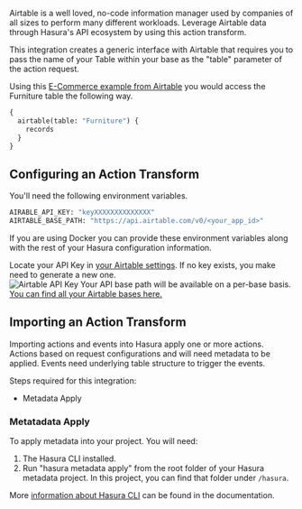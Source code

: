 Airtable is a well loved, no-code information manager used by companies of all sizes to perform many different workloads. Leverage Airtable data through Hasura's API ecosystem by using this action transform.

This integration creates a generic interface with Airtable that requires you to pass the name of your Table within your base as the "table" parameter of the action request.

Using this [E-Commerce example from Airtable](https://www.airtable.com/templates/featured/expZvMLT9L6c4yeBX/product-catalog) you would access the Furniture table the following way.

```graphql
{
  airtable(table: "Furniture") {
    records
  }
}
```

## Configuring an Action Transform

You'll need the following environment variables.

```bash
AIRABLE_API_KEY: "keyXXXXXXXXXXXXXX"
AIRTABLE_BASE_PATH: "https://api.airtable.com/v0/<your_app_id>"
```

If you are using Docker you can provide these environment variables along with the rest of your Hasura configuration information.

Locate your API Key in [your Airtable settings](https://airtable.com/account). If no key exists, you make need to generate a new one.  
![Airtable API Key](https://graphql-engine-cdn.hasura.io/assets/main-site/marketplace/airtable-guide-image-1.png)
Your API base path will be available on a per-base basis. [You can find all your Airtable bases here.](https://airtable.com/api)

## Importing an Action Transform

Importing actions and events into Hasura apply one or more actions. Actions based on request configurations and will need metadata to be applied. Events need underlying table structure to trigger the events.

Steps required for this integration:

- Metadata Apply

### Metatadata Apply

To apply metadata into your project. You will need:

1. The Hasura CLI installed.
2. Run "hasura metadata apply" from the root folder of your Hasura metadata project. In this project, you can find that folder under `/hasura`.

More [information about Hasura CLI](https://hasura.io/docs/latest/graphql/core/hasura-cli/index.html) can be found in the documentation.
